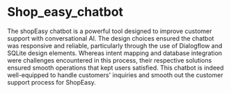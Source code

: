 # Shop_easy_chatbot
The shopEasy chatbot is a powerful tool designed to improve customer support with conversational AI. The design choices ensured the chatbot was responsive and reliable, particularly through the use of Dialogflow and SQLite design elements. Whereas intent mapping and database integration were challenges encountered in this process, their respective solutions ensured smooth operations that kept users satisfied. This chatbot is indeed well-equipped to handle customers' inquiries and smooth out the customer support process for ShopEasy.
